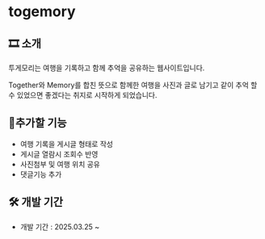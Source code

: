 
# togemory

## 🎞️ 소개

투게모리는 여행을 기록하고 함께 추억을 공유하는 웹사이트입니다.

Together와 Memory를 합친 뜻으로 함께한 여행을 사진과 글로 남기고 같이 추억 할 수 있었으면 좋겠다는 취지로 시작하게 되었습니다. 

## 📌추가할 기능

* 여행 기록을 게시글 형태로 작성
* 게시글 열람시 조회수 반영 
* 사진첨부 및 여행 위치 공유
* 댓글기능 추가

## 🛠️ 개발 기간
* 개발 기간 :  2025.03.25 ~

[//]: # (## ⚙️ 기술 스택)

[//]: # (* 프론트엔드: React)

[//]: # (* 백엔드: Java, Spring, Gradle, SpringBoot)

[//]: # (* 데이터베이스: Oracle)

[//]: # (* 배포: AWS,EC2)